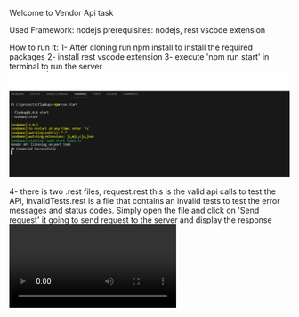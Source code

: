 Welcome to Vendor Api task

Used Framework: nodejs
prerequisites: nodejs, rest vscode extension

How to run it:
1- After cloning run npm install to install the required packages
2- install rest vscode extension
3- execute 'npm run start' in terminal to run the server
![Alt text](./src/start.png)

4- there is two .rest files, request.rest this is the valid api calls to test the API,
InvalidTests.rest is a file that contains an invalid tests to test the error messages and status codes.
Simply open the file and click on 'Send request' it going to send request to the server and display the response
![Alt text](./src/reqDemo.mp4)
